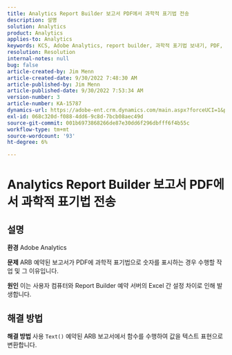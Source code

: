 ```yaml
---
title: Analytics Report Builder 보고서 PDF에서 과학적 표기법 전송
description: 설명
solution: Analytics
product: Analytics
applies-to: Analytics
keywords: KCS, Adobe Analytics, report builder, 과학적 표기법 보내기, PDF, 문제 해결
resolution: Resolution
internal-notes: null
bug: false
article-created-by: Jim Menn
article-created-date: 9/30/2022 7:48:30 AM
article-published-by: Jim Menn
article-published-date: 9/30/2022 7:53:34 AM
version-number: 3
article-number: KA-15787
dynamics-url: https://adobe-ent.crm.dynamics.com/main.aspx?forceUCI=1&pagetype=entityrecord&etn=knowledgearticle&id=04646b45-9440-ed11-9db1-0022480866ad
exl-id: 068c320d-f088-4dd6-9c8d-7bcb08aec49d
source-git-commit: 001b6973868266de87e30dd6f296dbfff6f4b55c
workflow-type: tm+mt
source-wordcount: '93'
ht-degree: 6%

---
```


# Analytics Report Builder 보고서 PDF에서 과학적 표기법 전송

## 설명


<b>환경</b>
Adobe Analytics

<b>문제</b>
ARB 예약된 보고서가 PDF에 과학적 표기법으로 숫자를 표시하는 경우 수행할 작업 및 그 이유입니다.

<b>원인</b>
이는 사용자 컴퓨터와 Report Builder 예약 서버의 Excel 간 설정 차이로 인해 발생합니다.


## 해결 방법


<b>해결 방법</b>
사용 `Text()` 예약된 ARB 보고서에서 함수를 수행하여 값을 텍스트 표현으로 변환합니다.
